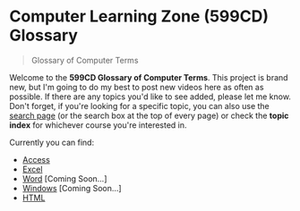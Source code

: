 # Computer Learning Zone (599CD) Glossary

> Glossary of Computer Terms

Welcome to the **599CD Glossary of Computer Terms**. This project is brand new, but I'm going to do my best to post new videos here as often as possible. If there are any topics you'd like to see added, please let me know. Don't forget, if you're looking for a specific topic, you can also use the [search page](https://www.599cd.com/search) (or the search box at the top of every page) or check the **topic index** for whichever course you're interested in.

Currently you can find:

- [Access](articles/access/intro.md)
- [Excel](articles/excel/intro.md)
- [Word](articles/word/intro.md) [Coming Soon...]
- [Windows](articles/windows/intro.md) [Coming Soon...]
- [HTML](articles/html/intro.md)
<!-- - [PowerPoint](articles/powerpoint/intro.md) [Coming Soon...] -->
